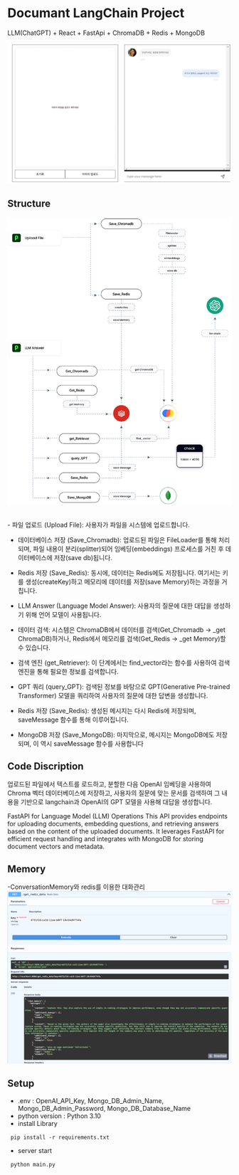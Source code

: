 # Documant LangChain Project
LLM(ChatGPT) + React + FastApi + ChromaDB + Redis + MongoDB

![Alt text](server/upload/sample2.png)

## Structure
![Alt text](server/upload/sample03.png)

<br/>
- 파일 업로드 (Upload File): 
사용자가 파일을 시스템에 업로드합니다.

- 데이터베이스 저장 (Save_Chromadb): 
업로드된 파일은 FileLoader를 통해 처리되며, 파일 내용이 분리(splitter)되어 임베딩(embeddings) 프로세스를 거친 후 데이터베이스에 저장(save db)됩니다.

- Redis 저장 (Save_Redis): 
동시에, 데이터는 Redis에도 저장됩니다. 여기서는 키를 생성(createKey)하고 메모리에 데이터를 저장(save Memory)하는 과정을 거칩니다.

- LLM Answer (Language Model Answer): 
사용자의 질문에 대한 대답을 생성하기 위해 언어 모델이 사용됩니다.

- 데이터 검색: 
시스템은 ChromaDB에서 데이터를 검색(Get_Chromadb -> _get ChromaDB)하거나, Redis에서 메모리를 검색(Get_Redis -> _get Memory)할 수 있습니다.

- 검색 엔진 (get_Retriever): 
이 단계에서는 find_vector라는 함수를 사용하여 검색 엔진을 통해 필요한 정보를 검색합니다.

- GPT 쿼리 (query_GPT): 
검색된 정보를 바탕으로 GPT(Generative Pre-trained Transformer) 모델을 쿼리하여 사용자의 질문에 대한 답변을 생성합니다.

- Redis 저장 (Save_Redis): 
생성된 메시지는 다시 Redis에 저장되며, saveMessage 함수를 통해 이루어집니다.

- MongoDB 저장 (Save_MongoDB): 
마지막으로, 메시지는 MongoDB에도 저장되며, 이 역시 saveMessage 함수를 사용합니다


## Code Discription
업로드된 파일에서 텍스트를 로드하고, 분할한 다음 OpenAI 임베딩을 사용하여 Chroma 벡터 데이터베이스에 저장하고, 사용자의 질문에 맞는 문서를 검색하여 그 내용을 기반으로 langchain과 OpenAI의 GPT 모델을 사용해 대답을 생성합니다.

FastAPI for Language Model (LLM) Operations
This API provides endpoints for uploading documents, embedding questions, and retrieving answers based on the content of the uploaded documents. It leverages FastAPI for efficient request handling and integrates with MongoDB for storing document vectors and metadata.

## Memory
-ConversationMemory와 redis를 이용한 대화관리<br/>
![Alt text](server/upload/sample4.png)


## Setup
- .env : OpenAI_API_Key, Mongo_DB_Admin_Name, Mongo_DB_Admin_Password, Mongo_DB_Database_Name  
- python version : Python 3.10
- install Library
```
 pip install -r requirements.txt
```
- server start
```
 python main.py
```